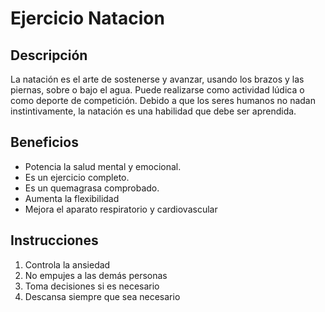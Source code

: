# Ejercicio Natacion

## Descripción
La natación es el arte de sostenerse y avanzar, usando los brazos y las piernas, sobre o bajo el agua. Puede realizarse como actividad lúdica o como deporte de competición. Debido a que los seres humanos no nadan instintivamente, la natación es una habilidad que debe ser aprendida.

## Beneficios
- Potencia la salud mental y emocional.
- Es un ejercicio completo.
- Es un quemagrasa comprobado.
- Aumenta la flexibilidad
- Mejora el aparato respiratorio y cardiovascular

## Instrucciones
1. Controla la ansiedad
2. No empujes a las demás personas
3. Toma decisiones si es necesario
4. Descansa siempre que sea necesario


